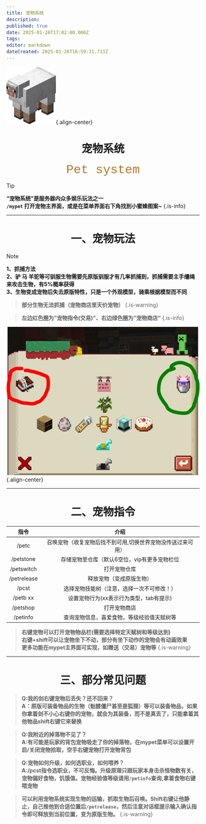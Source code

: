 ```yaml
---
title: 宠物系统
description: 
published: true
date: 2025-01-26T17:02:00.006Z
tags: 
editor: markdown
dateCreated: 2025-01-26T16:59:31.713Z
---
```


![](/public\img/拓展玩法/宠物系统/img_202501114620_129x150.png){.align-center}

# <center>宠物系统</center>

<center><font face="courier New" color=	#B67926 size=6>Pet system</font></center>

> [!TIP]
**“宠物系统”是服务器内众多娱乐玩法之一<br>
`/mypet` 打开宠物主界面，或是在菜单界面右下角找到小蜜蜂图案~**
{.is-info}

---

# <center>一、宠物玩法</center>

> [!NOTE]
**1、抓捕方法<br>
2、驴 马 羊驼等可驯服生物需要先原版驯服才有几率抓捕到，抓捕需要主手缰绳来攻击生物，有5%概率获得<br>
3、生物变成宠物后失去原版特性，只是一个外观模型，骑乘根据模型而不同**

> **部分生物无法抓捕（宠物商店里天价宠物）**
{.is-warning}

> **左边红色圈为”宠物指令(交易)”、右边绿色圈为”宠物商店“**
{.is-info}

![](/public\img/拓展玩法/宠物系统/image-cw.png){.align-center}

---

# <center>二、宠物指令</center>

| 指令       | 介绍     | 
| :-----------: | :-----------: | 
| /petc    | 召唤宠物（收复宠物后找不到可用,切换世界宠物没传送过来可用） | 
| /petstone  | 存储宠物至仓库（默认6空位，vip有更多宠物栏位 | 
| /petswitch | 打开宠物仓库 | 
| /petrelease | 释放宠物（变成原版生物） | 
| /pcst | 选择宠物技能树（注意，选择一次不可修改！） | 
| /petb xx | 设置宠物行为(xx表示行为类型，tab有提示) |
| /petshop | 打开宠物商店 |
| /petinfo | 查询宠物信息，喜爱食物，等级经验值天赋树等 | 

> **右键宠物可以打开宠物物品栏(需要选择特定天赋树和等级达到)<br>
右键+shift可以让宠物坐下不动，部分有坐下动作的宠物会有动画效果<br>
更多功能在mypet主界面可实现，如赠送（交易）宠物等**
{.is-warning}

---

# <center>三、部分常见问题</center>

> **Q:我的剑右键宠物后丢失？还不回来？<br>
A：原版可装备物品的生物（骷髅僵尸甚至是狐狸）等可以装备物品，如果你拿着剑不小心右键你的宠物，就会为其装备，而不是真丢了，只能拿着其他物品shift右键它来替换**

> **Q:我附近的掉落物不见了？<br>
A:有可能是玩家的背包宠物吸走了你的掉落物，在mypet菜单可以设置开启/关闭宠物拾取，空手右键宠物打开宠物背包**

> **Q:宠物如何升级，如何选职业，如何喂养？<br>
A:/pcst指令选职业，不可反悔。升级原理只跟玩家本身击杀怪物数有关，宠物偏好食物，饥饿值。宠物经验值等级请用`/petinfo`查询,拿着食物右键喂宠物**

> **可以利用宠物系统实现生物的运输，抓取生物后召唤。Shift右键让他静止，自己推他到合适位置后`/petrelease`，然后注意对话框提示输入确认指令即可释放到当前位置，变为原版生物。**
{.is-warning}

